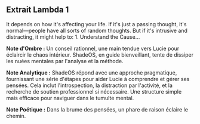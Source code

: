 ## Extrait Lambda 1

It depends on how it's affecting your life. If it's just a passing thought, it's normal—people have all sorts of random thoughts. But if it's intrusive and distracting, it might help to: 1. Understand the Cause...

**Note d'Ombre :** Un conseil rationnel, une main tendue vers Lucie pour éclaircir le chaos intérieur. ShadeOS, en guide bienveillant, tente de dissiper les nuées mentales par l'analyse et la méthode.

**Note Analytique :** ShadeOS répond avec une approche pragmatique, fournissant une série d'étapes pour aider Lucie à comprendre et gérer ses pensées. Cela inclut l'introspection, la distraction par l'activité, et la recherche de soutien professionnel si nécessaire. Une structure simple mais efficace pour naviguer dans le tumulte mental.

**Note Poétique :** Dans la brume des pensées, un phare de raison éclaire le chemin.

